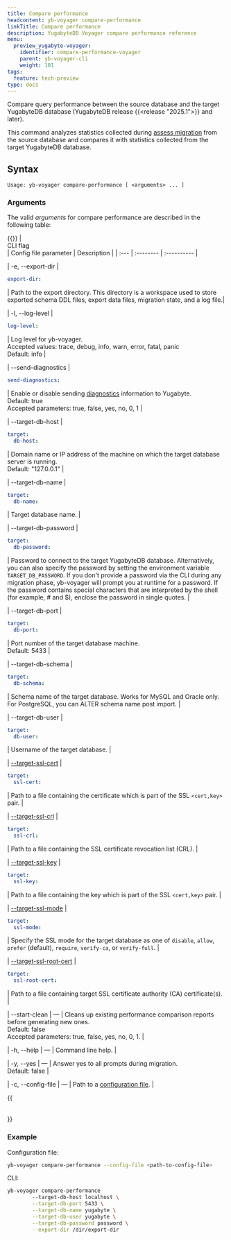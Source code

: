 ```yaml
---
title: Compare performance
headcontent: yb-voyager compare-performance
linkTitle: Compare performance
description: YugabyteDB Voyager compare performance reference
menu:
  preview_yugabyte-voyager:
    identifier: compare-performance-voyager
    parent: yb-voyager-cli
    weight: 101
tags:
  feature: tech-preview
type: docs
---
```


Compare query performance between the source database and the target YugabyteDB database (YugabyteDB release {{<release "2025.1">}} and later).

This command analyzes statistics collected during [assess migration](../assess-migration/) from the source database and compares it with statistics collected from the target YugabyteDB database.

## Syntax

```text
Usage: yb-voyager compare-performance [ <arguments> ... ]
```

### Arguments

The valid *arguments* for compare performance are described in the following table:

{{<table>}}
| <div style="width:120px">CLI flag</div> | Config file parameter | Description |
| :--- | :-------- | :---------- |

| -e, --export-dir |

```yaml {.nocopy}
export-dir:
```

| Path to the export directory. This directory is a workspace used to store exported schema DDL files, export data files, migration state, and a log file.|

| -l, --log-level |

```yaml {.nocopy}
log-level:
```

| Log level for yb-voyager. <br>Accepted values: trace, debug, info, warn, error, fatal, panic <br>Default: info |

| --send-diagnostics |

```yaml {.nocopy}
send-diagnostics:
```

| Enable or disable sending [diagnostics](../../reference/diagnostics-report/) information to Yugabyte. <br>Default: true<br> Accepted parameters: true, false, yes, no, 0, 1 |

| --target-db-host |

```yaml {.nocopy}
target:
  db-host:
```

| Domain name or IP address of the machine on which the target database server is running. <br>Default: "127.0.0.1" |

| --target-db-name |

```yaml {.nocopy}
target:
  db-name:
```

| Target database name. |

| --target-db-password |

```yaml {.nocopy}
target:
  db-password:
```

| Password to connect to the target YugabyteDB database. Alternatively, you can also specify the password by setting the environment variable `TARGET_DB_PASSWORD`. If you don't provide a password via the CLI during any migration phase, yb-voyager will prompt you at runtime for a password. If the password contains special characters that are interpreted by the shell (for example, # and \$), enclose the password in single quotes. |

| --target-db-port |

```yaml {.nocopy}
target:
  db-port:
```

| Port number of the target database machine. <br> Default: 5433 |

| --target-db-schema |

```yaml {.nocopy}
target:
  db-schema:
```

| Schema name of the target database. Works for MySQL and Oracle only. For PostgreSQL, you can ALTER schema name post import. |

| --target-db-user |

```yaml {.nocopy}
target:
  db-user:
```

| Username of the target database. |

| [--target-ssl-cert](../yb-voyager-cli/#ssl-connectivity) |

```yaml {.nocopy}
target:
  ssl-cert:
```

| Path to a file containing the certificate which is part of the SSL `<cert,key>` pair. |

| [--target-ssl-crl](../yb-voyager-cli/#ssl-connectivity) |

```yaml {.nocopy}
target:
  ssl-crl:
```

| Path to a file containing the SSL certificate revocation list (CRL). |

| [--target-ssl-key](../yb-voyager-cli/#ssl-connectivity) |

```yaml {.nocopy}
target:
  ssl-key:
```

| Path to a file containing the key which is part of the SSL `<cert,key>` pair. |

| [--target-ssl-mode](../yb-voyager-cli/#ssl-connectivity) |

```yaml {.nocopy}
target:
  ssl-mode:
```

| Specify the SSL mode for the target database as one of `disable`, `allow`, `prefer` (default), `require`, `verify-ca`, or `verify-full`. |

| [--target-ssl-root-cert](../yb-voyager-cli/#ssl-connectivity) |

```yaml {.nocopy}
target:
  ssl-root-cert:
```

| Path to a file containing target SSL certificate authority (CA) certificate(s). |

| --start-clean | — |  Cleans up existing performance comparison reports before generating new ones. <br>Default: false <br> Accepted parameters: true, false, yes, no, 0, 1. |

| -h, --help | — | Command line help. |

| -y, --yes | — | Answer yes to all prompts during migration. <br>Default: false |

| -c, --config-file | — | Path to a [configuration file](../configuration-file). |

{{</table>}}

### Example

Configuration file:

```sh
yb-voyager compare-performance --config-file <path-to-config-file>
```

CLI:

```sh
yb-voyager compare-performance
        --target-db-host localhost \
        --target-db-port 5433 \
        --target-db-name yugabyte \
        --target-db-user yugabyte \
        --target-db-password password \
        --export-dir /dir/export-dir
```


